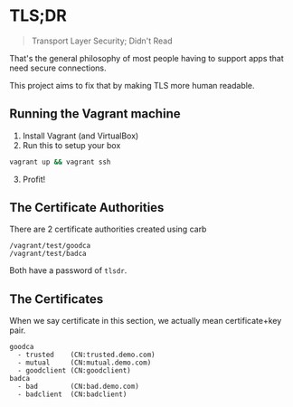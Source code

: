 TLS;DR
===
> Transport Layer Security; Didn't Read

That's the general philosophy of most people having to support apps that need secure connections.

This project aims to fix that by making TLS more human readable.

Running the Vagrant machine
---

1. Install Vagrant (and VirtualBox)
2. Run this to setup your box
```bash
vagrant up && vagrant ssh
```
3. Profit!

The Certificate Authorities
---
There are 2 certificate authorities created using carb

    /vagrant/test/goodca
    /vagrant/test/badca

Both have a password of `tlsdr`.

The Certificates
---
When we say certificate in this section, we actually mean certificate+key pair.

```
goodca
  - trusted    (CN:trusted.demo.com)
  - mutual     (CN:mutual.demo.com)
  - goodclient (CN:goodclient)
badca
  - bad        (CN:bad.demo.com)
  - badclient  (CN:badclient)
```
